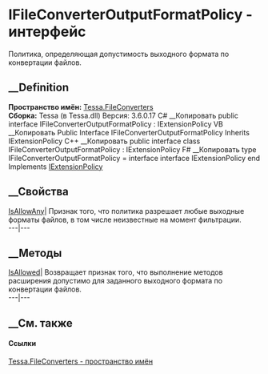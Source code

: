 # IFileConverterOutputFormatPolicy - интерфейс
Политика, определяющая допустимость выходного формата по конвертации файлов.
## __Definition
 **Пространство имён:** [Tessa.FileConverters](N_Tessa_FileConverters.htm)  
 **Сборка:** Tessa (в Tessa.dll) Версия: 3.6.0.17
C# __Копировать
     public interface IFileConverterOutputFormatPolicy : IExtensionPolicy
VB __Копировать
     Public Interface IFileConverterOutputFormatPolicy
    	Inherits IExtensionPolicy
C++ __Копировать
     public interface class IFileConverterOutputFormatPolicy : IExtensionPolicy
F# __Копировать
     type IFileConverterOutputFormatPolicy = 
        interface
            interface IExtensionPolicy
        end
Implements
    [IExtensionPolicy](T_Tessa_Extensions_IExtensionPolicy.htm)
##  __Свойства
[IsAllowAny](P_Tessa_FileConverters_IFileConverterOutputFormatPolicy_IsAllowAny.htm)|
Признак того, что политика разрешает любые выходные форматы файлов, в том
числе неизвестные на момент фильтрации.  
---|---  
##  __Методы
[IsAllowed](M_Tessa_FileConverters_IFileConverterOutputFormatPolicy_IsAllowed.htm)|
Возвращает признак того, что выполнение методов расширения допустимо для
заданного выходного формата по конвертации файлов.  
---|---  
##  __См. также
#### Ссылки
[Tessa.FileConverters - пространство имён](N_Tessa_FileConverters.htm)
